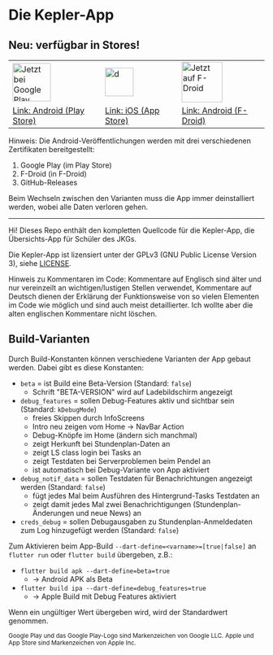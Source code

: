# Die Kepler-App

## Neu: verfügbar in Stores!

<table>
  <tr>
    <td>
<a href='https://play.google.com/store/apps/details?id=de.keplerchemnitz.kepler_app'><img alt='Jetzt bei Google Play' src='https://play.google.com/intl/en_us/badges/static/images/badges/de_badge_web_generic.png' height="75"/>
</a></td>
    <td>
<a href="https://apps.apple.com/de/app/kepler-app/id6499428205"><img src="https://svgshare.com/i/15nS.svg" alt="d" height="56" />
</a></td>
    <td>
<a href="https://f-droid.org/packages/de.keplerchemnitz.kepler_app">
    <img src="https://fdroid.gitlab.io/artwork/badge/get-it-on-de.png"
    alt="Jetzt auf F-Droid"
    height="80">
</a></td>
  </tr>
  <tr>
    <td>
      <a href="https://play.google.com/store/apps/details?id=de.keplerchemnitz.kepler_app">Link: Android (Play Store)</a>
    </td>
    <td>
      <a href="https://apps.apple.com/de/app/kepler-app/id6499428205">Link: iOS (App Store)</a>
    </td>
    <td>
      <a href="https://f-droid.org/packages/de.keplerchemnitz.kepler_app">Link: Android (F-Droid)</a>
    </td>
  </tr>
</table>

Hinweis: Die Android-Veröffentlichungen werden mit drei verschiedenen Zertifikaten bereitgestellt:

1. Google Play (im Play Store)
2. F-Droid (in F-Droid)
3. GitHub-Releases

Beim Wechseln zwischen den Varianten muss die App immer deinstalliert werden, wobei alle Daten verloren gehen.

---

Hi! Dieses Repo enthält den kompletten Quellcode für die Kepler-App, die Übersichts-App für Schüler des JKGs.

Die Kepler-App ist lizensiert unter der GPLv3 (GNU Public License Version 3), siehe [LICENSE](LICENSE).

Hinweis zu Kommentaren im Code: Kommentare auf Englisch sind älter und nur vereinzeilt an wichtigen/lustigen Stellen verwendet, Kommentare auf Deutsch dienen der Erklärung der Funktionsweise von so vielen Elementen im Code wie möglich und sind auch meist detaillierter. Ich wollte aber die alten englischen Kommentare nicht löschen.

## Build-Varianten

Durch Build-Konstanten können verschiedene Varianten der App gebaut werden. Dabei gibt es diese Konstanten:

- `beta` = ist Build eine Beta-Version (Standard: `false`)
  - Schrift "BETA-VERSION" wird auf Ladebildschirm angezeigt
- `debug_features` = sollen Debug-Features aktiv und sichtbar sein (Standard: `kDebugMode`)
  - freies Skippen durch InfoScreens
  - Intro neu zeigen vom Home -> NavBar Action
  - Debug-Knöpfe im Home (ändern sich manchmal)
  - zeigt Herkunft bei Stundenplan-Daten an
  - zeigt LS class login bei Tasks an
  - zeigt Testdaten bei Serverproblemen beim Pendel an
  - ist automatisch bei Debug-Variante von App aktiviert
- `debug_notif_data` = sollen Testdaten für Benachrichtungen angezeigt werden (Standard: `false`)
  - fügt jedes Mal beim Ausführen des Hintergrund-Tasks Testdaten an
  - zeigt damit jedes Mal zwei Benachrichtigungen (Stundenplan-Änderungen und neue News) an
- `creds_debug` = sollen Debugausgaben zu Stundenplan-Anmeldedaten zum Log hinzugefügt werden (Standard: `false`)

Zum Aktivieren beim App-Build `--dart-define=<varname>=[true|false]` an `flutter run` oder `flutter build` übergeben, z.B.:

- `flutter build apk --dart-define=beta=true`
  - &rarr; Android APK als Beta
- `flutter build ipa --dart-define=debug_features=true`
  - &rarr; Apple Build mit Debug Features aktiviert

Wenn ein ungültiger Wert übergeben wird, wird der Standardwert genommen.

<small>
Google Play und das Google Play-Logo sind Markenzeichen von Google LLC.
Apple und App Store sind Markenzeichen von Apple Inc.
</small>
